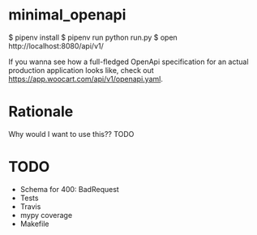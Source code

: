# minimal_openapi

$ pipenv install
$ pipenv run python run.py
$ open http://localhost:8080/api/v1/


If you wanna see how a full-fledged OpenApi specification for an actual production application looks like, check out https://app.woocart.com/api/v1/openapi.yaml.


# Rationale

Why would I want to use this?? TODO


# TODO


* Schema for 400: BadRequest
* Tests
* Travis
* mypy coverage
* Makefile


